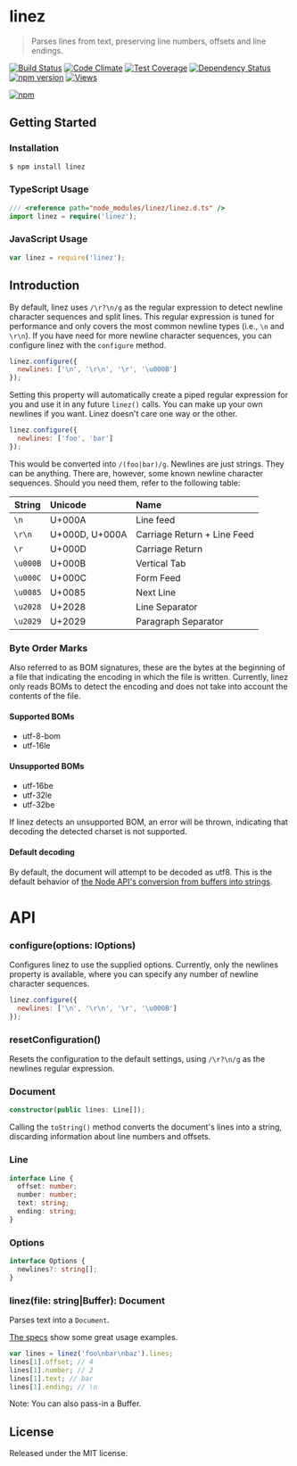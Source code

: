 # linez

> Parses lines from text, preserving line numbers, offsets and line endings.

[![Build Status](https://secure.travis-ci.org/jedmao/linez.svg?branch=master)](http://travis-ci.org/jedmao/linez)
[![Code Climate](https://codeclimate.com/github/jedmao/linez/badges/gpa.svg)](https://codeclimate.com/github/jedmao/linez)
[![Test Coverage](https://codeclimate.com/github/jedmao/linez/badges/coverage.svg)](https://codeclimate.com/github/jedmao/linez)
[![Dependency Status](https://gemnasium.com/jedmao/linez.svg)](https://gemnasium.com/jedmao/linez)
[![npm version](https://badge.fury.io/js/linez.svg)](http://badge.fury.io/js/linez)
[![Views](https://sourcegraph.com/api/repos/github.com/jedmao/linez/counters/views-24h.svg)](https://sourcegraph.com/github.com/jedmao/linez)

[![npm](https://nodei.co/npm/linez.png?downloads=true)](https://nodei.co/npm/linez/)


## Getting Started

### Installation

```bash
$ npm install linez
```

### TypeScript Usage

```ts
/// <reference path="node_modules/linez/linez.d.ts" />
import linez = require('linez');
```

### JavaScript Usage

```js
var linez = require('linez');
```


## Introduction

By default, linez uses `/\r?\n/g` as the regular expression to detect newline character sequences and split lines. This regular expression is tuned for performance and only covers the most common newline types (i.e., `\n` and `\r\n`). If you have need for more newline character sequences, you can configure linez with the `configure` method.

```js
linez.configure({
  newlines: ['\n', '\r\n', '\r', '\u000B']
});
```

Setting this property will automatically create a piped regular expression for you and use it in any future `linez()` calls. You can make up your own newlines if you want. Linez doesn't care one way or the other.

```js
linez.configure({
  newlines: ['foo', 'bar']
});
```

This would be converted into `/(foo|bar)/g`. Newlines are just strings. They can be anything. There are, however, some known newline character sequences. Should you need them, refer to the following table:

| String   | Unicode        | Name                        |
| -------- |:-------------- |:--------------------------- |
| `\n`     | U+000A         | Line feed                   |
| `\r\n`   | U+000D, U+000A | Carriage Return + Line Feed |
| `\r`     | U+000D         | Carriage Return             |
| `\u000B` | U+000B         | Vertical Tab                |
| `\u000C` | U+000C         | Form Feed                   |
| `\u0085` | U+0085         | Next Line                   |
| `\u2028` | U+2028         | Line Separator              |
| `\u2029` | U+2029         | Paragraph Separator         |


### Byte Order Marks

Also referred to as BOM signatures, these are the bytes at the beginning of a file that indicating the encoding in which the file is written. Currently, linez only reads BOMs to detect the encoding and does not take into account the contents of the file.

#### Supported BOMs

- utf-8-bom
- utf-16le

#### Unsupported BOMs

- utf-16be
- utf-32le
- utf-32be

If linez detects an unsupported BOM, an error will be thrown, indicating that decoding the detected charset is not supported.

#### Default decoding

By default, the document will attempt to be decoded as utf8. This is the default behavior of [the Node API's conversion from buffers into strings](https://nodejs.org/api/buffer.html#buffer_buf_tostring_encoding_start_end).


# API


### configure(options: IOptions)

Configures linez to use the supplied options. Currently, only the newlines property is available, where you can specify any number of newline character sequences.

```js
linez.configure({
  newlines: ['\n', '\r\n', '\r', '\u000B']
});
```

### resetConfiguration()

Resets the configuration to the default settings, using `/\r?\n/g` as the newlines regular expression.


### Document

```ts
constructor(public lines: Line[]);
```

Calling the `toString()` method converts the document's lines into a string, discarding information about line numbers and offsets.


### Line

```ts
interface Line {
  offset: number;
  number: number;
  text: string;
  ending: string;
}
```

### Options

```ts
interface Options {
  newlines?: string[];
}
```


### linez(file: string|Buffer): Document

Parses text into a `Document`.

[The specs](https://github.com/jedmao/linez/blob/master/lib/linez.spec.ts) show some great usage examples.

```ts
var lines = linez('foo\nbar\nbaz').lines;
lines[1].offset; // 4
lines[1].number; // 2
lines[1].text; // bar
lines[1].ending; // \n
```

Note: You can also pass-in a Buffer.


## License

Released under the MIT license.
